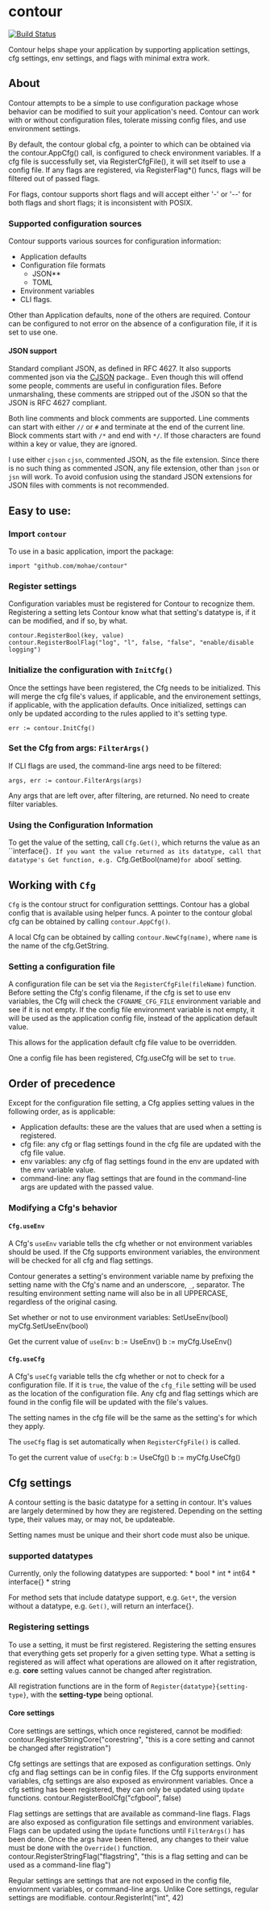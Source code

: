 contour
=======
[![Build Status](https://travis-ci.org/mohae/contour.png)](https://travis-ci.org/mohae/contour)

Contour helps shape your application by supporting application settings, cfg settings, env settings, and flags with minimal extra work.

## About
Contour attempts to be a simple to use configuration package whose behavior can be modified to suit your application's need.  Contour can work with or without configuration files, tolerate missing config files, and use environment settings.

By default, the contour global cfg, a pointer to which can be obtained via the contour.AppCfg() call, is configured to check environment variables. If a cfg file is successfully set, via RegisterCfgFile(), it will set itself to use a config file.  If any flags are registered, via RegisterFlag*() funcs, flags will be filtered out of passed flags.

For flags, contour supports short flags and will accept either '-' or '--' for both flags and short flags; it is inconsistent with POSIX.

### Supported configuration sources
Contour supports various sources for configuration information:

* Application defaults
* Configuration file formats
  * JSON**
  * TOML
* Environment variables
* CLI flags.

Other than Application defaults, none of the others are required.  Contour can be configured to not error on the absence of a configuration file, if it is set to use one. 

#### JSON support
Standard compliant JSON, as defined in RFC 4627.  It also supports commented json via the [CJSON](https://github.com/mohae/cjson) package.. Even though this will offend some people, comments are useful in configuration files.  Before unmarshaling, these comments are stripped out of the JSON so that the JSON is RFC 4627 compliant.

Both line comments and block comments are supported. Line comments can start with either `//` or `#` and terminate at the end of the current line. Block comments start with `/*` and end with `*/`.  If those characters are found within a key or value, they are ignored.

I use either `cjson` `cjsn`, commented JSON, as the file extension. Since there is no such thing as commented JSON, any file extension, other than `json` or `jsn` will work. To avoid confusion using the standard JSON extensions for JSON files with comments is not recommended.

## Easy to use:
### Import `contour`
To use in a basic application, import the package:

	import "github.com/mohae/contour"

### Register settings
Configuration variables must be registered for Contour to recognize them. Registering a setting lets Contour know what that setting's datatype is, if it can be modified, and if so, by what. 

    contour.RegisterBool(key, value)
    contour.RegisterBoolFlag("log", "l", false, "false", "enable/disable logging")
	
### Initialize the configuration with `InitCfg()`
Once the settings have been registered, the Cfg needs to be initialized. This will merge the cfg file's values, if applicable, and the environement settings, if applicable, with the application defaults. Once initialized, settings can only be updated according to the rules applied to it's setting type.

    err := contour.InitCfg()
	
### Set the Cfg from args: `FilterArgs()`
If CLI flags are used, the command-line args need to be filtered:

    args, err := contour.FilterArgs(args)
	
Any args that are left over, after filtering, are returned. No need to create filter variables.

### Using the Configuration Information
To get the value of the setting, call `Cfg.Get()`, which returns the value as an ``interface{}`. If you want the value returned as its datatype, call that datatype's Get function, e.g. `Cfg.GetBool(name)` for a `bool` setting.

## Working with `Cfg`
`Cfg` is the contour struct for configuration setttings. Contour has a global config that is available using helper funcs. A pointer to the contour global cfg can be obtained by calling `contour.AppCfg()`.

A local Cfg can be obtained by calling `contour.NewCfg(name)`, where `name` is the name of the cfg.GetString.

### Setting a configuration file
A configuration file can be set via the `RegisterCfgFile(fileName)` function. Before setting the Cfg's config filename, if the cfg is set to use env variables, the Cfg will check the `CFGNAME_CFG_FILE` environment variable and see if it is not empty. If the config file environment variable is not empty, it will be used as the application config file, instead of the application default value. 

This allows for the application default cfg file value to be overridden.

One a config file has been registered, Cfg.useCfg will be set to `true`.

## Order of precedence
Except for the configuration file setting, a Cfg applies setting values in the following order, as is applicable:

* Application defaults: these are the values that are used when a setting is registered.
* cfg file: any cfg or flag settings found in the cfg file are updated with the cfg file value.
* env variables: any cfg of flag settings found in the env are updated with the env variable value.
* command-line: any flag settings that are found in the command-line args are updated with the passed value.

### Modifying a Cfg's behavior
#### `Cfg.useEnv`
A Cfg's `useEnv` variable tells the cfg whether or not environment variables should be used. If the Cfg supports environment variables, the environment will be checked for all cfg and flag settings. 

Contour generates a setting's environment variable name by prefixing the setting name with the Cfg's name and an underscore,  `_`, separator. The resulting environment setting name will also be in all UPPERCASE, regardless of the original casing.
    
Set whether or not to use environment variables:
    SetUseEnv(bool)
	myCfg.SetUseEnv(bool)
	
Get the current value of `useEnv`:
    b := UseEnv()
	b := myCfg.UseEnv()
	
#### `Cfg.useCfg`
A Cfg's `useCfg` variable tells the cfg whether or not to check for a configuration file. If it is `true`, the value of the `cfg_file` setting will be used as the location of the configuration file. Any cfg and flag settings which are found in the config file will be updated with the file's values. 

The setting names in the cfg file will be the same as the setting's for which they apply.

The `useCfg` flag is set automatically when `RegisterCfgFile()` is called.

To get the current value of `useCfg`:
    b := UseCfg()
    b := myCfg.UseCfg()

## Cfg settings
A contour setting is the basic datatype for a setting in contour. It's values are largely determined by how they are registered. Depending on the setting type, their values may, or may not, be updateable. 

Setting names must be unique and their short code must also be unique.

### supported datatypes
Currently, only the following datatypes are supported:
	* bool
	* int
	* int64
	* interface{}
	* string

For method sets that include datatype support, e.g. `Get*`, the version without a datatype, e.g. `Get()`, will return an interface{}.

### Registering settings
To use a setting, it must be first registered. Registering the setting ensures that everything gets set properly for a given setting type. What a setting is registered as will affect what operations are allowed on it after registration, e.g. __core__ setting values cannot be changed after registration.

All registration functions are in the form of `Register{datatype}{setting-type}`, with the __setting-type__ being optional.

#### Core settings
Core settings are settings, which once registered, cannot be modified: 
	contour.RegisterStringCore("corestring", "this is a core setting and cannot be changed after registration")
	
Cfg settings are settings that are exposed as configuration settings. Only cfg and flag settings can be in config files. If the Cfg supports environment variables, cfg settings are also exposed as environment variables. Once a cfg setting has been registered, they can only be updated using `Update` functions.
	contour.RegisterBoolCfg("cfgbool", false)
	
Flag settings are settings that are available as command-line flags. Flags are also exposed as configuration file settings and environment variables. Flags can be updated using the `Update` functions until `FilterArgs()` has been done. Once the args have been filtered, any changes to their value must be done with the `Override()` function.
	contour.RegisterStringFlag("flagstring", "this is a flag setting and can be used as a command-line flag")

Regular settings are settings that are not exposed in the config file, enviornment variables, or command-line args. Unlike Core settings, regular settings are modifiable.
	contour.RegisterInt("int", 42)

